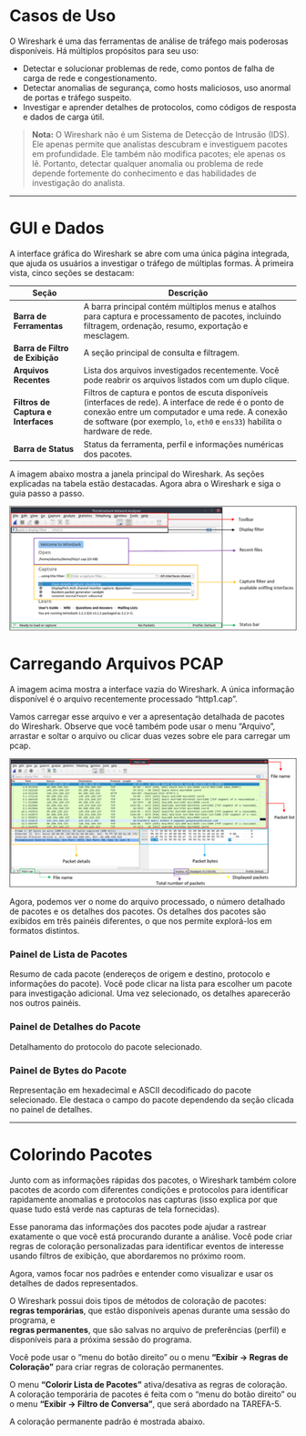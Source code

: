 # Casos de Uso

O Wireshark é uma das ferramentas de análise de tráfego mais poderosas disponíveis. Há múltiplos propósitos para seu uso:

- Detectar e solucionar problemas de rede, como pontos de falha de carga de rede e congestionamento.
- Detectar anomalias de segurança, como hosts maliciosos, uso anormal de portas e tráfego suspeito.
- Investigar e aprender detalhes de protocolos, como códigos de resposta e dados de carga útil.

> **Nota:** O Wireshark não é um Sistema de Detecção de Intrusão (IDS). Ele apenas permite que analistas descubram e investiguem pacotes em profundidade. Ele também não modifica pacotes; ele apenas os lê. Portanto, detectar qualquer anomalia ou problema de rede depende fortemente do conhecimento e das habilidades de investigação do analista.

---

# GUI e Dados

A interface gráfica do Wireshark se abre com uma única página integrada, que ajuda os usuários a investigar o tráfego de múltiplas formas. À primeira vista, cinco seções se destacam:

| **Seção**                     | **Descrição** |
|------------------------------|---------------|
| **Barra de Ferramentas**     | A barra principal contém múltiplos menus e atalhos para captura e processamento de pacotes, incluindo filtragem, ordenação, resumo, exportação e mesclagem. |
| **Barra de Filtro de Exibição** | A seção principal de consulta e filtragem. |
| **Arquivos Recentes**        | Lista dos arquivos investigados recentemente. Você pode reabrir os arquivos listados com um duplo clique. |
| **Filtros de Captura e Interfaces** | Filtros de captura e pontos de escuta disponíveis (interfaces de rede). A interface de rede é o ponto de conexão entre um computador e uma rede. A conexão de software (por exemplo, `lo`, `eth0` e `ens33`) habilita o hardware de rede. |
| **Barra de Status**          | Status da ferramenta, perfil e informações numéricas dos pacotes. |

A imagem abaixo mostra a janela principal do Wireshark. As seções explicadas na tabela estão destacadas. Agora abra o Wireshark e siga o guia passo a passo.

![alt text](/Cibersecurity-101/Wireshark/IMAGENS/ferramenta-1.png)

# Carregando Arquivos PCAP

A imagem acima mostra a interface vazia do Wireshark. A única informação disponível é o arquivo recentemente processado “http1.cap”. 

Vamos carregar esse arquivo e ver a apresentação detalhada de pacotes do Wireshark. Observe que você também pode usar o menu “Arquivo”, arrastar e soltar o arquivo ou clicar duas vezes sobre ele para carregar um pcap.

 ![alt text](/Cibersecurity-101/Wireshark/IMAGENS/ferramenta-2.png)

Agora, podemos ver o nome do arquivo processado, o número detalhado de pacotes e os detalhes dos pacotes. Os detalhes dos pacotes são exibidos em três painéis diferentes, o que nos permite explorá-los em formatos distintos.

### Painel de Lista de Pacotes  
Resumo de cada pacote (endereços de origem e destino, protocolo e informações do pacote). Você pode clicar na lista para escolher um pacote para investigação adicional. Uma vez selecionado, os detalhes aparecerão nos outros painéis.

### Painel de Detalhes do Pacote  
Detalhamento do protocolo do pacote selecionado.

### Painel de Bytes do Pacote  
Representação em hexadecimal e ASCII decodificado do pacote selecionado. Ele destaca o campo do pacote dependendo da seção clicada no painel de detalhes.

---

# Colorindo Pacotes

Junto com as informações rápidas dos pacotes, o Wireshark também colore pacotes de acordo com diferentes condições e protocolos para identificar rapidamente anomalias e protocolos nas capturas (isso explica por que quase tudo está verde nas capturas de tela fornecidas). 

Esse panorama das informações dos pacotes pode ajudar a rastrear exatamente o que você está procurando durante a análise. Você pode criar regras de coloração personalizadas para identificar eventos de interesse usando filtros de exibição, que abordaremos no próximo room. 

Agora, vamos focar nos padrões e entender como visualizar e usar os detalhes de dados representados.

O Wireshark possui dois tipos de métodos de coloração de pacotes:  
**regras temporárias**, que estão disponíveis apenas durante uma sessão do programa, e  
**regras permanentes**, que são salvas no arquivo de preferências (perfil) e disponíveis para a próxima sessão do programa.

Você pode usar o “menu do botão direito” ou o menu **“Exibir → Regras de Coloração”** para criar regras de coloração permanentes. 

O menu **“Colorir Lista de Pacotes”** ativa/desativa as regras de coloração.  
A coloração temporária de pacotes é feita com o “menu do botão direito” ou o menu **“Exibir → Filtro de Conversa”**, que será abordado na TAREFA-5.

A coloração permanente padrão é mostrada abaixo.


